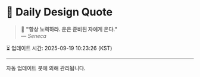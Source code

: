 
# 📘 Daily Design Quote

> 💬 **"항상 노력하라. 운은 준비된 자에게 온다."**  
> — *Seneca*

⏳ 업데이트 시간: 2025-09-19 10:23:26 (KST)

---

자동 업데이트 봇에 의해 관리됩니다.
